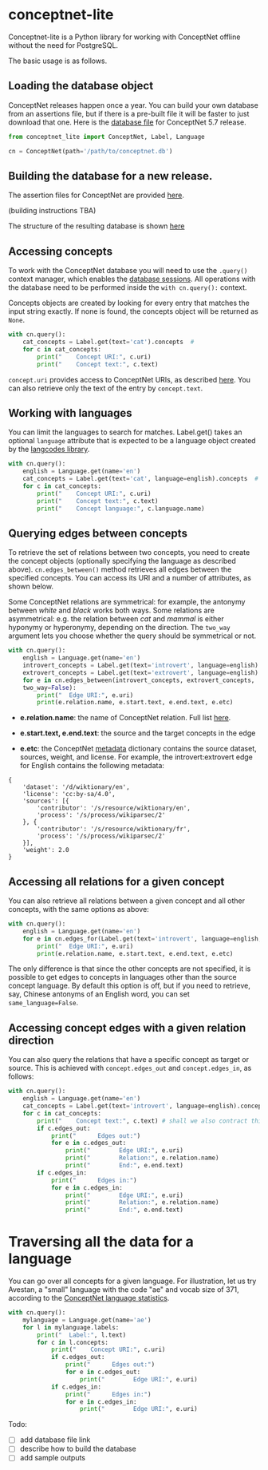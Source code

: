 # conceptnet-lite

Conceptnet-lite is a Python library for working with ConceptNet offline without the need for PostgreSQL.

The basic usage is as follows. 

## Loading the database object

ConceptNet releases happen once a year. You can build your own database from an assertions file, but if there is a pre-built file it will be faster to just download that one. Here is the [database file](todo) for ConceptNet 5.7 release. 

```python
from conceptnet_lite import ConceptNet, Label, Language

cn = ConceptNet(path='/path/to/conceptnet.db')
```

## Building the database for a new release.

The assertion files for ConceptNet are provided [here](https://github.com/commonsense/conceptnet5/wiki/Downloads). 

(building instructions TBA)

The structure of the resulting database is shown [here](https://github.com/ldtoolkit/conceptnet-lite/blob/master/docs/er-diagram.pdf) 

## Accessing concepts

To work with the ConceptNet database you will need to use the `.query()` context manager, which enables the [database sessions](https://docs.ponyorm.org/transactions.html#working-with-db-session). All operations with the database need to be performed inside the `with cn.query():` context.

Concepts objects are created by looking for every entry that matches the input string exactly. If none is found, the concepts object will be returned as `None`. 

```python
with cn.query():
    cat_concepts = Label.get(text='cat').concepts  #
    for c in cat_concepts:
        print("    Concept URI:", c.uri)
        print("    Concept text:", c.text) 
```

`concept.uri` provides access to ConceptNet URIs, as described [here](https://github.com/commonsense/conceptnet5/wiki/URI-hierarchy). You can also retrieve only the text of the entry by `concept.text`.

## Working with languages

You can limit the languages to search for matches. Label.get() takes an optional `language` attribute that is expected to be a language object created by the [langcodes library](https://github.com/LuminosoInsight/langcodes).

```python
with cn.query():
    english = Language.get(name='en')
    cat_concepts = Label.get(text='cat', language=english).concepts  #
    for c in cat_concepts:
        print("    Concept URI:", c.uri)
        print("    Concept text:", c.text) 
        print("    Concept language:", c.language.name)
```

## Querying edges between concepts

To retrieve the set of relations between two concepts, you need to create the concept objects (optionally specifying the language as described above). `cn.edges_between()` method retrieves all edges between the specified concepts. You can access its URI and a number of attributes, as shown below.

Some ConceptNet relations are symmetrical: for example, the antonymy between *white* and *black* works both ways. Some relations are asymmetrical: e.g. the relation between *cat* and *mammal* is either hyponymy or hyperonymy, depending on the direction. The `two_way` argument lets you choose whether the query should be symmetrical or not.

```python
with cn.query():
    english = Language.get(name='en')
    introvert_concepts = Label.get(text='introvert', language=english).concepts
    extrovert_concepts = Label.get(text='extrovert', language=english).concepts
    for e in cn.edges_between(introvert_concepts, extrovert_concepts,
    two_way=False):
        print("  Edge URI:", e.uri)
        print(e.relation.name, e.start.text, e.end.text, e.etc)
```
* **e.relation.name**: the name of ConceptNet relation. Full list [here](https://github.com/commonsense/conceptnet5/wiki/Relations).

* **e.start.text, e.end.text**: the source and the target concepts in the edge

* **e.etc**: the ConceptNet [metadata](https://github.com/commonsense/conceptnet5/wiki/Edges) dictionary contains the source dataset, sources, weight, and license. For example, the introvert:extrovert edge for English contains the following metadata:

```
{
	'dataset': '/d/wiktionary/en',
	'license': 'cc:by-sa/4.0',
	'sources': [{
		'contributor': '/s/resource/wiktionary/en',
		'process': '/s/process/wikiparsec/2'
	}, {
		'contributor': '/s/resource/wiktionary/fr',
		'process': '/s/process/wikiparsec/2'
	}],
	'weight': 2.0
}
```

## Accessing all relations for a given concept

You can also retrieve all relations between a given concept and all other concepts, with the same options as above:

```python
with cn.query():
    english = Language.get(name='en')
    for e in cn.edges_for(Label.get(text='introvert', language=english, same_language=True).concepts):
        print("  Edge URI:", e.uri)
        print(e.relation.name, e.start.text, e.end.text, e.etc)
```

The only difference is that since the other concepts are not specified, it is possible to get edges to concepts in languages other than the source concept language. By default this option is off, but if you need to retrieve, say, Chinese antonyms of an English word, you can set `same_language=False`.

## Accessing concept edges with a given relation direction

You can also query the relations that have a specific concept as target or source. This is achieved with `concept.edges_out` and `concept.edges_in`, as follows:

```python
with cn.query():
    english = Language.get(name='en')
    cat_concepts = Label.get(text='introvert', language=english).concepts  #
    for c in cat_concepts:
        print("    Concept text:", c.text) # shall we also contract this to c.text?
        if c.edges_out:
            print("      Edges out:")
            for e in c.edges_out:
                print("        Edge URI:", e.uri)
                print("        Relation:", e.relation.name)
                print("        End:", e.end.text)
        if c.edges_in:
            print("      Edges in:")
            for e in c.edges_in:
                print("        Edge URI:", e.uri)
                print("        Relation:", e.relation.name)
                print("        End:", e.end.text)
```


# Traversing all the data for a language
 
You can go over all concepts for a given language. For illustration, let us try Avestan, a "small" language with the code "ae" and vocab size of 371, according to the [ConceptNet language statistics](https://github.com/commonsense/conceptnet5/wiki/Languages). 
 
```python
with cn.query():
    mylanguage = Language.get(name='ae')
    for l in mylanguage.labels:
        print("  Label:", l.text)
        for c in l.concepts:
            print("    Concept URI:", c.uri)
            if c.edges_out:
                print("      Edges out:")
                for e in c.edges_out:
                    print("        Edge URI:", e.uri)
            if c.edges_in:
                print("      Edges in:")
                for e in c.edges_in:
                    print("        Edge URI:", e.uri)
```

Todo:

- [ ] add database file link 
- [ ] describe how to build the database
- [ ] add sample outputs